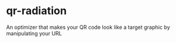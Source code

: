 # qr-radiation
An optimizer that makes your QR code look like a target graphic by manipulating your URL
